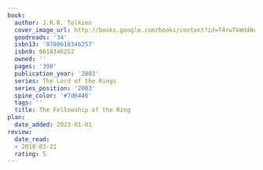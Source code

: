 ```yaml
---
book:
  author: J.R.R. Tolkien
  cover_image_url: http://books.google.com/books/content?id=T4rwTkWd4NcC&printsec=frontcover&img=1&zoom=1&source=gbs_api
  goodreads: '34'
  isbn13: '9780618346257'
  isbn9: 0618346252
  owned: ''
  pages: '398'
  publication_year: '2003'
  series: The Lord of the Rings
  series_position: '2003'
  spine_color: '#7d6446'
  tags: ''
  title: The Fellowship of the Ring
plan:
  date_added: 2023-01-01
review:
  date_read:
  - 2010-03-21
  rating: 5
---
```

